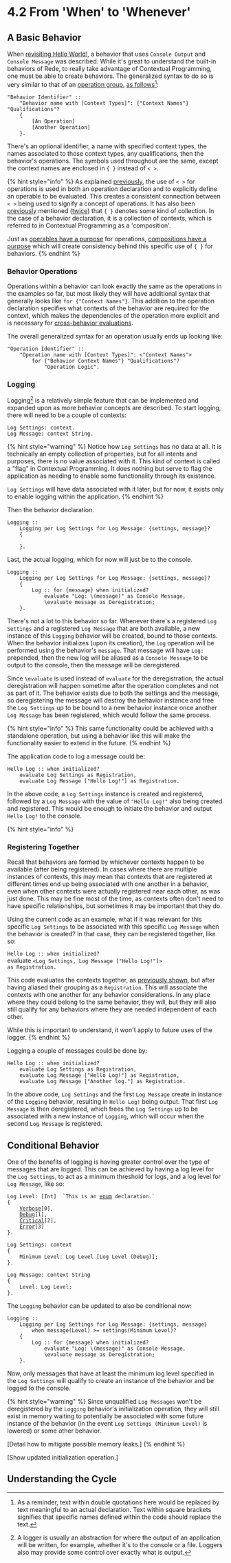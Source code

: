 # 4.2  From 'When' to 'Whenever'

## A Basic Behavior

When [revisiting Hello World!](4.1-revisiting-hello-world.md), a behavior that uses `Console Output` and `Console Message` was described. While it's great to understand the built-in behaviors of Rede, to really take advantage of Contextual Programming, one must be able to create behaviors. The generalized syntax to do so is very similar to that of an [operation group](../chapter-3-evaluating-with-operations/3.3-operation-groups.md), [as follows](#user-content-fn-1)[^1]:

```
"Behavior Identifier" ::
    "Behavior name with [Context Types]": {"Context Names"} "Qualifications"?
    {
        [An Operation]
        [Another Operation]
    }.
```

There's an optional identifier, a name with specified context types, the names associated to those context types, any qualifications, then the behavior's operations. The symbols used throughout are the same, except the context names are enclosed in `{ }` instead of `< >`.&#x20;

{% hint style="info" %}
As explained [previously](../chapter-3-evaluating-with-operations/3.2-expanding-on-when.md#operations-with-multiple-contexts), the use of `< >` for operations is used in both an operation declaration and to explicitly define an operable to be evaluated. This creates a consistent connection between `< >` being used to signify a concept of operations. It has also been [previously](../chapter-3-evaluating-with-operations/3.3-operation-groups.md#getting-the-input) mentioned ([twice](../chapter-2-creating-context/2.1-organizing-data.md#defining-a-context)) that `{ }` denotes some kind of collection. In the case of a behavior declaration, it is a collection of contexts, which is referred to in Contextual Programming as a 'composition'.

Just as [operables have a purpose](../chapter-6-abstracting-evaluations/6.1-composing-operables.md) for operations, [compositions have a purpose](../chapter-5-evaluating-through-compositions/5.1-composing-contexts.md) which will create consistency behind this specific use of `{ }` for behaviors.
{% endhint %}

### Behavior Operations

Operations within a behavior can look exactly the same as the operations in the examples so far, but most likely they will have additional syntax that generally looks like `for {"Context Names"}`. This addition to the operation declaration specifies what contexts of the behavior are required for the context, which makes the dependencies of the operation more explicit and is necessary for [cross-behavior evaluations](broken-reference).

The overall generalized syntax for an operation usually ends up looking like:

```
"Operation Identifier" ::
    "Operation name with [Context Types]": <"Context Names"> 
        for {"Behavior Context Names"} "Qualifications"? 
            "Operation Logic".
```

### Logging

Logging[^2] is a relatively simple feature that can be implemented and expanded upon as more behavior concepts are described. To start logging, there will need to be a couple of contexts:

```
Log Settings: context.
Log Message: context String.
```

{% hint style="warning" %}
Notice how `Log Settings` has no data at all. It is technically an empty collection of properties, but for all intents and purposes, there is no value associated with it. This kind of context is called a "flag" in Contextual Programming. It does nothing but serve to flag the application as needing to enable some functionality through its existence.

`Log Settings` will have data associated with it later, but for now, it exists only to enable logging within the application.
{% endhint %}

Then the behavior declaration.

```
Logging ::
    Logging per Log Settings for Log Message: {settings, message}?
    {
        
    }.
```

Last, the actual logging, which for now will just be to the console.

```
Logging ::
    Logging per Log Settings for Log Message: {settings, message}?
    {
        Log :: for {message} when initialized?
            evaluate "Log: \(message)" as Console Message,
            \evaluate message as Deregistration;
    }.
```

There's not a lot to this behavior so far. Whenever there's a registered `Log Settings` and a registered `Log Message` that are both available, a new instance of this `Logging` behavior will be created, bound to those contexts. When the behavior initializes (upon its creation), the `Log` operation will be performed using the behavior's `message`. That message will have `Log:` prepended, then the new log will be aliased as a `Console Message` to be output to the console, then the message will be deregistered.&#x20;

Since `\evaluate` is used instead of `evaluate` for the deregistration, the actual deregistration will happen sometime after the operation completes and not as part of it. The behavior exists due to both the settings and the message, so deregistering the message will destroy the behavior instance and free the `Log Settings` up to be bound to a new behavior instance once another `Log Message` has been registered, which would follow the same process.

{% hint style="info" %}
This same functionality could be achieved with a standalone operation, but using a behavior like this will make the functionality easier to extend in the future.
{% endhint %}

The application code to log a message could be:

```
Hello Log :: when initialized?
    evaluate Log Settings as Registration,
    evaluate Log Message ["Hello Log!"] as Registration.
```

In the above code, a `Log Settings` instance is created and registered, followed by a `Log Message` with the value of `"Hello Log!"` also being created and registered. This would be enough to initiate the behavior and output `Hello Log!` to the console.

{% hint style="info" %}
### Registering Together

Recall that behaviors are formed by whichever contexts happen to be available (after being registered). In cases where there are multiple instances of contexts, this may mean that contexts that are registered at different times end up being associated with one another in a behavior, even when other contexts were actually registered near each other, as was just done. This may be fine most of the time, as contexts often don't need to have specific relationships, but sometimes it may be important that they do.

Using the current code as an example, what if it was relevant for this specific `Log Settings` to be associated with this specific `Log Message` when the behavior is created? In that case, they can be registered together, like so:

`Hello Log :: when initialized?` \
&#x20;   evaluate `<Log Settings, Log Message ["Hello Log!"]>` \
&#x20;       `as Registration.`

This code evaluates the contexts together, as [previously shown](../chapter-3-evaluating-with-operations/3.2-expanding-on-when.md#operations-with-multiple-contexts), but after having aliased their grouping as a `Registration`. This will associate the contexts with one another for any behavior considerations. In any place where they could belong to the same behavior, they will, but they will also still qualify for any behaviors where they are needed independent of each other.

While this is important to understand, it won't apply to future uses of the logger.
{% endhint %}

Logging a couple of messages could be done by:

```
Hello Log :: when initialized?
    evaluate Log Settings as Registration,
    evaluate Log Message ["Hello Log!"] as Registration,
    evaluate Log Message ["Another log."] as Registration.
```

In the above code, `Log Settings` and the first `Log Message` create in instance of the `Logging` behavior, resulting in `Hello Log!` being output. That first `Log Message` is then deregistered, which frees the `Log Settings` up to be associated with a new instance of `Logging`, which will occur when the second `Log Message` is registered.



## Conditional Behavior

One of the benefits of logging is having greater control over the type of messages that are logged. This can be achieved by having a log level for the `Log Settings`, to act as a minimum threshold for logs, and a log level for `Log Message`, like so:

<pre><code>Log Level: [Int]  `This is an <a data-footnote-ref href="#user-content-fn-3">enum</a> declaration.`
{
    <a data-footnote-ref href="#user-content-fn-4">Verbose</a>[0],
    <a data-footnote-ref href="#user-content-fn-5">Debug</a>[1],
    <a data-footnote-ref href="#user-content-fn-6">Critical</a>[2],
    <a data-footnote-ref href="#user-content-fn-7">Error</a>[3]
}.

Log Settings: context
{
    Minimum Level: Log Level [Log Level (Debug)];
}.

Log Message: context String
{
    Level: Log Level;
}.
</code></pre>

The `Logging` behavior can be updated to also be conditional now:

```
Logging ::
    Logging per Log Settings for Log Message: {settings, message}
        when message(Level) >= settings(Minimum Level)?
    {
        Log :: for {message} when initialized?
            evaluate "Log: \(message)" as Console Message,
            \evaluate message as Deregistration;
    }.
```

Now, only messages that have at least the minimum log level specified in the `Log Settings` will qualify to create an instance of the behavior and be logged to the console.

{% hint style="warning" %}
Since unqualified `Log Messages` won't be deregistered by the `Logging` behavior's initialization operation, they will still exist in memory waiting to potentially be associated with some future instance of the behavior (in the event `Log Settings (Minimum Level)` is lowered) or some other behavior.

\[Detail how to mitigate possible memory leaks.]
{% endhint %}

\[Show updated initialization operation.]



## Understanding the Cycle



[^1]: As a reminder, text within double quotations here would be replaced by text meaningful to an actual declaration. Text within square brackets signifies that specific names defined within the code should replace the text.

[^2]: A logger is usually an abstraction for where the output of an application will be written, for example, whether it's to the console or a file. Loggers also may provide some control over exactly what is output.

[^3]: Enums are collections of named values, in this case, a collection of named integers. The named values can be referenced as instances of the enum, or the values can be converted to instances of the enum if there is a matching named value.

[^4]: Verbose is the lowest level, it often designates logs that are only useful as information for in-depth tracking of what is happening in the application. Sometimes this level is actually called "Information".

[^5]: Debug designates logs as useful for debugging, but perhaps not necessary to confirm that the application is performing its primary functionality.

[^6]: Critical designates logs as being critical to verifying that the application is functioning. These types of logs are usually important events.

[^7]: Error is for logs that are output as the result of actual errors that occur and should be addressed.
